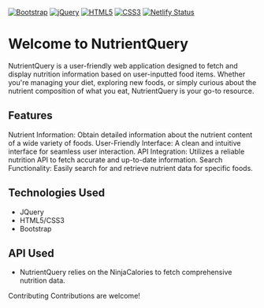 [![Bootstrap](https://img.shields.io/badge/Bootstrap-563D7C?style=for-the-badge&logo=bootstrap&logoColor=white)](https://getbootstrap.com/) [![jQuery](https://img.shields.io/badge/jQuery-0769AD?style=for-the-badge&logo=jquery&logoColor=white)](https://jquery.com/) [![HTML5](https://img.shields.io/badge/HTML5-E34F26?style=for-the-badge&logo=html5&logoColor=white)](https://developer.mozilla.org/en-US/docs/Web/Guide/HTML/HTML5) [![CSS3](https://img.shields.io/badge/CSS3-1572B6?style=for-the-badge&logo=css3&logoColor=white)](https://developer.mozilla.org/en-US/docs/Web/CSS) [![Netlify Status](https://img.shields.io/badge/Netlify%20Status-Success-00C7B7?style=for-the-badge&logo=netlify&logoColor=white)](https://app.netlify.com/sites/nutrient-query/deploys)




 


# Welcome to NutrientQuery

NutrientQuery is a user-friendly web application designed to fetch and display nutrition information based on user-inputted food items. 
Whether you're managing your diet, exploring new foods, or simply curious about the nutrient composition of what you eat, NutrientQuery is your go-to resource.

## Features
Nutrient Information: Obtain detailed information about the nutrient content of a wide variety of foods.
User-Friendly Interface: A clean and intuitive interface for seamless user interaction.
API Integration: Utilizes a reliable nutrition API to fetch accurate and up-to-date information.
Search Functionality: Easily search for and retrieve nutrient data for specific foods.

## Technologies Used
- JQuery
- HTML5/CSS3
- Bootstrap

## API Used
- NutrientQuery relies on the NinjaCalories to fetch comprehensive nutrition data.

Contributing
Contributions are welcome!

